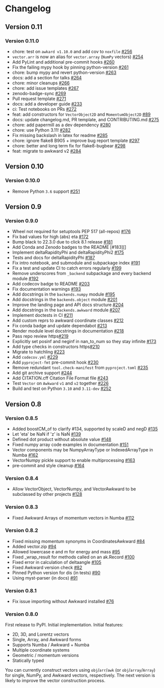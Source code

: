 # Changelog

## Version 0.11

### Version 0.11.0

- chore: test on `awkard v1.10.0` and add cov to `noxfile` [#256][]
- `vector.arr` is now an alias for `vector.array` (`NumPy` vectors) [#254][]
- Add PyLint and additional pre-commit hooks [#260][]
- Fix the failing mypy hook by pinning python-version [#261][]
- chore: bump mypy and revert python-version [#263][]
- docs: add a section for talks [#264][]
- chore: minor cleanups [#266][]
- chore: add issue templates [#267][]
- zenodo-badge-sync [#269][]
- Pull request template [#271][]
- docs: add a developer guide [#233][]
- ci: Test notebooks on PRs [#272][]
- feat: add constructors for `VectorObject2D` and `MomentumObject2D` [#89][]
- docs: update changelog.md, PR template, and CONTRIBUTING.md [#275][]
- chore: add papermill as a dev dependency [#280][]
- chore: use Python 3.11! [#282][]
- Fix missing backslash in latex for readme [#285][]
- chore: ignore flake8 B905 + improve bug report template [#297][]
- chore: better and long term fix for flake8-bugbear [#298][]
- feat: migrate to awkward v2 [#284][]

[#256]: https://github.com/scikit-hep/vector/pull/256
[#254]: https://github.com/scikit-hep/vector/pull/254
[#260]: https://github.com/scikit-hep/vector/pull/260
[#261]: https://github.com/scikit-hep/vector/pull/261
[#263]: https://github.com/scikit-hep/vector/pull/263
[#264]: https://github.com/scikit-hep/vector/pull/264
[#266]: https://github.com/scikit-hep/vector/pull/266
[#267]: https://github.com/scikit-hep/vector/pull/267
[#269]: https://github.com/scikit-hep/vector/pull/269
[#271]: https://github.com/scikit-hep/vector/pull/271
[#233]: https://github.com/scikit-hep/vector/pull/233
[#272]: https://github.com/scikit-hep/vector/pull/272
[#89]: https://github.com/scikit-hep/vector/pull/89
[#275]: https://github.com/scikit-hep/vector/pull/275
[#280]: https://github.com/scikit-hep/vector/pull/280
[#282]: https://github.com/scikit-hep/vector/pull/282
[#285]: https://github.com/scikit-hep/vector/pull/285
[#297]: https://github.com/scikit-hep/vector/pull/297
[#298]: https://github.com/scikit-hep/vector/pull/298
[#284]: https://github.com/scikit-hep/vector/pull/284

## Version 0.10

### Version 0.10.0

- Remove Python `3.6` support [#251][]

[#251]: https://github.com/scikit-hep/vector/pull/251

## Version 0.9

### Version 0.9.0

- Wheel not required for setuptools PEP 517 (all-repos) [#176][]
- Fix bad values for high (abs) eta [#172][]
- Bump black to 22.3.0 due to click 8.1 release [#181][]
- Add Conda and Zenodo badges to the README [#183][]
- Implement deltaRapidityPhi and deltaRapidityPhi2 [#175][]
- Tests and docs for deltaRapidityPhi [#187][]
- Fix intro notebook, and submodule and subpackage index [#191][]
- Fix a test and update CI to catch errors regularly [#199][]
- Remove underscores from `_backend` subpackage and every backend module [#192][]
- Add codecov badge to README [#203][]
- Fix documentation warnings [#193][]
- Add docstrings in the `backends.numpy` module [#195][]
- Add docstrings in the `backends.object` module [#201][]
- Improve the landing page and API docs structure [#204][]
- Add docstrings in the `backends.awkward` module [#207][]
- Implement doctests in CI [#211][]
- Add custom reprs to awkward coordinate classes [#212][]
- Fix conda badge and update dependabot [#213][]
- Render module level docstrings in documentation [#218][]
- Pass repo review https[#219][]
- Explicitly set posinf and neginf in nan_to_num so they stay infinite [#173][]
- Add type checks in constructors https[#210][]
- Migrate to hatchling [#223][]
- Add `codecov.yml` [#229][]
- Add `pyproject-fmt` pre-commit hook [#230][]
- Remove redundant `tool.check-manifest` from `pyproject.toml` [#235][]
- Add git archive support [#244][]
- Add CITATION.cff Citation File Format file [#243][]
- Test `Vector` on `Awkward` `v1` and `v2` together [#226][]
- Build and test on Python `3.10` and `3.11-dev` [#252][]

[#176]: https://github.com/scikit-hep/vector/pull/176
[#172]: https://github.com/scikit-hep/vector/pull/172
[#181]: https://github.com/scikit-hep/vector/pull/181
[#175]: https://github.com/scikit-hep/vector/pull/175
[#187]: https://github.com/scikit-hep/vector/pull/187
[#191]: https://github.com/scikit-hep/vector/pull/191
[#199]: https://github.com/scikit-hep/vector/pull/199
[#192]: https://github.com/scikit-hep/vector/pull/192
[#203]: https://github.com/scikit-hep/vector/pull/203
[#193]: https://github.com/scikit-hep/vector/pull/193
[#195]: https://github.com/scikit-hep/vector/pull/195
[#201]: https://github.com/scikit-hep/vector/pull/201
[#204]: https://github.com/scikit-hep/vector/pull/204
[#207]: https://github.com/scikit-hep/vector/pull/207
[#211]: https://github.com/scikit-hep/vector/pull/211
[#212]: https://github.com/scikit-hep/vector/pull/212
[#213]: https://github.com/scikit-hep/vector/pull/213
[#218]: https://github.com/scikit-hep/vector/pull/218
[#219]: https://github.com/scikit-hep/vector/pull/219
[#173]: https://github.com/scikit-hep/vector/pull/173
[#210]: https://github.com/scikit-hep/vector/pull/210
[#223]: https://github.com/scikit-hep/vector/pull/223
[#229]: https://github.com/scikit-hep/vector/pull/229
[#230]: https://github.com/scikit-hep/vector/pull/230
[#235]: https://github.com/scikit-hep/vector/pull/235
[#244]: https://github.com/scikit-hep/vector/pull/244
[#243]: https://github.com/scikit-hep/vector/pull/243
[#226]: https://github.com/scikit-hep/vector/pull/226
[#252]: https://github.com/scikit-hep/vector/pull/252

## Version 0.8

### Version 0.8.5

- Added boostCM_of to clarify #134, supported by scaleD and negD [#135][]
- Let 'eta' be NaN if 'z' is NaN [#139][]
- Defined dot product without absolute value [#148][]
- Fixed numpy array code examples in documentation [#151][]
- Vector components may be NumpyArrayType or IndexedArrayType in Numba [#162][]
- VectorNumpy pickle support to enable multiprocessing [#163][]
- pre-commit and style cleanup [#164][]

[#135]: https://github.com/scikit-hep/vector/pull/135
[#139]: https://github.com/scikit-hep/vector/pull/139
[#148]: https://github.com/scikit-hep/vector/pull/148
[#151]: https://github.com/scikit-hep/vector/pull/151
[#162]: https://github.com/scikit-hep/vector/pull/162
[#163]: https://github.com/scikit-hep/vector/pull/163
[#164]: https://github.com/scikit-hep/vector/pull/164

### Version 0.8.4

- Allow VectorObject, VectorNumpy, and VectorAwkward to be subclassed by other projects [#128][]

[#128]: https://github.com/scikit-hep/vector/pull/128

### Version 0.8.3

- Fixed Awkward Arrays of momentum vectors in Numba [#112]

[#112]: https://github.com/scikit-hep/vector/pull/112

### Version 0.8.2

- Fixed missing momentum synonyms in CoordinatesAwkward [#84][]
- Added vector.zip [#94][]
- Allowed lowercase e and m for energy and mass [#95][]
- Fixed \_wrap_result for methods called on an ak.Record [#100][]
- Fixed error in calculation of deltaangle [#105][]
- Fixed Awkward version check [#82][]
- Pinned Python version for dis (in tests) [#90][]
- Using myst-parser (in docs) [#91][]

[#82]: https://github.com/scikit-hep/vector/pull/82
[#84]: https://github.com/scikit-hep/vector/pull/84
[#90]: https://github.com/scikit-hep/vector/pull/90
[#91]: https://github.com/scikit-hep/vector/pull/91
[#94]: https://github.com/scikit-hep/vector/pull/94
[#95]: https://github.com/scikit-hep/vector/pull/95
[#100]: https://github.com/scikit-hep/vector/pull/100
[#105]: https://github.com/scikit-hep/vector/pull/105

### Version 0.8.1

- Fix issue importing without Awkward installed [#76][]

[#76]: https://github.com/scikit-hep/vector/pull/76

### Version 0.8.0

First release to PyPI. Initial implementation. Initial features:

- 2D, 3D, and Lorentz vectors
- Single, Array, and Awkward forms
- Supports Numba / Awkward + Numba
- Multiple coordinate systems
- Geometric / momentum versions
- Statically typed

You can currently construct vectors using `obj`/`arr`/`awk` (or
`obj`/`array`/`Array`) for single, NumPy, and Awkward vectors, respectively.
The next version is likely to improve the vector construction process.
